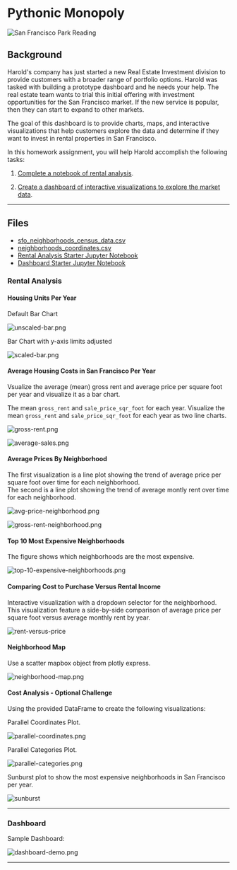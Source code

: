 # Pythonic Monopoly

![San Francisco Park Reading](Images/san-francisco-park-reading.jpg)


## Background

Harold's company has just started a new Real Estate Investment division to provide customers with a broader range of portfolio options. Harold was tasked with building a prototype dashboard and he needs your help. The real estate team wants to trial this initial offering with investment opportunities for the San Francisco market. If the new service is popular, then they can start to expand to other markets.

The goal of this dashboard is to provide charts, maps, and interactive visualizations that help customers explore the data and determine if they want to invest in rental properties in San Francisco.

In this homework assignment, you will help Harold accomplish the following tasks:

1. [Complete a notebook of rental analysis](#Rental-Analysis).

2. [Create a dashboard of interactive visualizations to explore the market data](#Dashboard).

---

## Files

* [sfo_neighborhoods_census_data.csv](Starter_Code/Data/sfo_neighborhoods_census_data.csv)
* [neighborhoods_coordinates.csv](Starter_Code/Data/neighborhoods_coordinates.csv)
* [Rental Analysis Starter Jupyter Notebook](Starter_Code/rental_analysis.ipynb)
* [Dashboard Starter Jupyter Notebook](Starter_Code/dashboard.ipynb)


### Rental Analysis


#### Housing Units Per Year

Default Bar Chart

  ![unscaled-bar.png](Images/unscaled-bar.png)

Bar Chart with y-axis limits adjusted

  ![scaled-bar.png](Images/scaled-bar.png)


#### Average Housing Costs in San Francisco Per Year

Vsualize the average (mean) gross rent and average price per square foot per year and visualize it as a bar chart.

The mean `gross_rent` and `sale_price_sqr_foot` for each year.
Visualize the mean `gross_rent` and `sale_price_sqr_foot` for each year as two line charts.

  ![gross-rent.png](Images/gross-rent.png)

  ![average-sales.png](Images/average-sales.png)

#### Average Prices By Neighborhood

The first visualization is a line plot showing the trend of average price per square foot over time for each neighborhood.  
The second is a line plot showing the trend of average montly rent over time for each neighborhood.

  ![avg-price-neighborhood.png](Images/avg-price-neighborhood.png)
  
  ![gross-rent-neighborhood.png](Images/gross-rent-neighborhood.png)


#### Top 10 Most Expensive Neighborhoods

The figure shows which neighborhoods are the most expensive. 

  ![top-10-expensive-neighborhoods.png](Images/top-10-expensive-neighborhoods.png)


#### Comparing Cost to Purchase Versus Rental Income

Interactive visualization with a dropdown selector for the neighborhood. This visualization feature a side-by-side comparison of average price per square foot versus average monthly rent by year.

![rent-versus-price](Images/rent-versus-price.png)

#### Neighborhood Map

Use a scatter mapbox object from plotly express.


  ![neighborhood-map.png](Images/neighborhood-map.png)

####  Cost Analysis - Optional Challenge

Using the provided DataFrame to create the following visualizations:

Parallel Coordinates Plot.

  ![parallel-coordinates.png](Images/parallel-coordinates.png)

Parallel Categories Plot.

  ![parallel-categories.png](Images/parallel-categories.png)

Sunburst plot to show the most expensive neighborhoods in San Francisco per year.

   ![sunburst](Images/sunburst.png)
 
---

### Dashboard

Sample Dashboard:

  ![dashboard-demo.png](Images/dashboard-demo.png)

---

